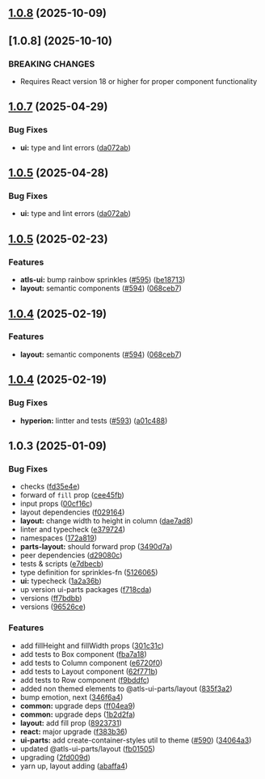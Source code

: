 

## [1.0.8](https://github.com/atls/hyperion/compare/@atls-ui-parts/layout@1.0.7...@atls-ui-parts/layout@1.0.8) (2025-10-09)








## [1.0.8] (2025-10-10)


### BREAKING CHANGES


* Requires React version 18 or higher for proper component functionality


## [1.0.7](https://github.com/atls/hyperion/compare/@atls-ui-parts/layout@1.0.5...@atls-ui-parts/layout@1.0.7) (2025-04-29)


### Bug Fixes


* **ui:** type and lint errors ([da072ab](https://github.com/atls/hyperion/commit/da072abf91f465b4a6f0b736e2b26c78a2891d1d))





## [1.0.5](https://github.com/atls/hyperion/compare/@atls-ui-parts/layout@1.0.5...@atls-ui-parts/layout@1.0.5) (2025-04-28)


### Bug Fixes


* **ui:** type and lint errors ([da072ab](https://github.com/atls/hyperion/commit/da072abf91f465b4a6f0b736e2b26c78a2891d1d))





## [1.0.5](https://github.com/atls/hyperion/compare/@atls-ui-parts/layout@1.0.4...@atls-ui-parts/layout@1.0.5) (2025-02-23)


### Features


* **atls-ui:** bump rainbow sprinkles ([#595](https://github.com/atls/hyperion/issues/595)) ([be18713](https://github.com/atls/hyperion/commit/be1871351926c38605bbed4d7aa11a4759f80f3d))
* **layout:** semantic components ([#594](https://github.com/atls/hyperion/issues/594)) ([068ceb7](https://github.com/atls/hyperion/commit/068ceb74a41d06d168151b96f942ebdd018a2a68))





## [1.0.4](https://github.com/atls/hyperion/compare/@atls-ui-parts/layout@1.0.4...@atls-ui-parts/layout@1.0.4) (2025-02-19)


### Features


* **layout:** semantic components ([#594](https://github.com/atls/hyperion/issues/594)) ([068ceb7](https://github.com/atls/hyperion/commit/068ceb74a41d06d168151b96f942ebdd018a2a68))





## [1.0.4](https://github.com/atls/hyperion/compare/@atls-ui-parts/layout@1.0.3...@atls-ui-parts/layout@1.0.4) (2025-02-19)


### Bug Fixes


* **hyperion:** lintter and tests ([#593](https://github.com/atls/hyperion/issues/593)) ([a01c488](https://github.com/atls/hyperion/commit/a01c488064d6386f754aafd2eecb28a19396635e))





## 1.0.3 (2025-01-09)


### Bug Fixes


* checks ([fd35e4e](https://github.com/atls/hyperion/commit/fd35e4e5ee760fed44fc51d0dfc1d3fffaa27a9c))
* forward of `fill` prop ([cee45fb](https://github.com/atls/hyperion/commit/cee45fbcbdf0f94cafa34d88252749953f1b054b))
* input props ([00cf16c](https://github.com/atls/hyperion/commit/00cf16c21a419dacec790a0f7ac47f742d713786))
* layout dependencies ([f029164](https://github.com/atls/hyperion/commit/f0291649a3e9f399dd4618957a9e56188a7b68fb))
* **layout:** change width to height in column ([dae7ad8](https://github.com/atls/hyperion/commit/dae7ad8206320c5b9b36c8167b9b6540479124ff))
* linter and typecheck ([e379724](https://github.com/atls/hyperion/commit/e379724b7dbf3c8cba2b0b94647239b0b37c5fb8))
* namespaces ([172a819](https://github.com/atls/hyperion/commit/172a819331aeb5fb4b4349526fd61d88187c395c))
* **parts-layout:** should forward prop ([3490d7a](https://github.com/atls/hyperion/commit/3490d7a621dbee15b0ae74039c55aff9ddaea709))
* peer dependencies ([d29080c](https://github.com/atls/hyperion/commit/d29080cb0950b04e65ab7755571e350d3450b4dd))
* tests & scripts ([e7dbecb](https://github.com/atls/hyperion/commit/e7dbecb12718ed243206a1ef92bbd4c45e026dbe))
* type definition for sprinkles-fn ([5126065](https://github.com/atls/hyperion/commit/51260651ae11a6c25a58294bd8302f2b1eb171f8))
* **ui:** typecheck ([1a2a36b](https://github.com/atls/hyperion/commit/1a2a36b8baeececd0b929dcdb94da3d38ae8ad1e))
* up version ui-parts packages ([f718cda](https://github.com/atls/hyperion/commit/f718cda36c43cc8a060dafee178f6e532a42848e))
* versions ([ff7bdbb](https://github.com/atls/hyperion/commit/ff7bdbb281c9f6e732b06461a0c633c8cc010e46))
* versions ([96526ce](https://github.com/atls/hyperion/commit/96526cec1a282886dee66adcf35429abac2cb6d6))

### Features


* add fillHeight and fillWidth props ([301c31c](https://github.com/atls/hyperion/commit/301c31cecfeb842e6d60af6ddcf9a21ff6f09e40))
* add tests to Box component ([fba7a18](https://github.com/atls/hyperion/commit/fba7a1802045557d6bd18af813bb27a5c62f0ff7))
* add tests to Column component ([e6720f0](https://github.com/atls/hyperion/commit/e6720f0b13a9bc2ae75496f1350cbc9a5fa81a3a))
* add tests to Layout component ([62f771b](https://github.com/atls/hyperion/commit/62f771b32badc6e9c1eb0aeecc06d27645d034d1))
* add tests to Row component ([f9bddfc](https://github.com/atls/hyperion/commit/f9bddfcdd24389e1e5f061f564315f13fc65f090))
* added non themed elements to @atls-ui-parts/layout ([835f3a2](https://github.com/atls/hyperion/commit/835f3a2ba8d736a76f72984894c05944172c4ada))
* bump emotion, next ([346f6a4](https://github.com/atls/hyperion/commit/346f6a43978912f3be4b09031933ab2a572907b2))
* **common:** upgrade deps ([ff04ea9](https://github.com/atls/hyperion/commit/ff04ea97e10efa26d27a27c37337e5afc62e47bb))
* **common:** upgrade deps ([1b2d2fa](https://github.com/atls/hyperion/commit/1b2d2fac134ec0c834b9410dcf783d2a80278691))
* **layout:** add fill prop ([8923731](https://github.com/atls/hyperion/commit/89237314442b81fc32abcd7619e513342b397d1f))
* **react:** major upgrade ([f383b36](https://github.com/atls/hyperion/commit/f383b36618f9daa1b137b394de7a55a03bec25b4))
* **ui-parts:** add create-container-styles util to theme ([#590](https://github.com/atls/hyperion/issues/590)) ([34064a3](https://github.com/atls/hyperion/commit/34064a384192b781fd6d667857f568d4f42228a4))
* updated @atls-ui-parts/layout ([fb01505](https://github.com/atls/hyperion/commit/fb015059fc10a826a0de67f96aa8aa7931e0c2b2))
* upgrading ([2fd009d](https://github.com/atls/hyperion/commit/2fd009d9b9fcf0440e865f48ad8571adda170de6))
* yarn up, layout adding ([abaffa4](https://github.com/atls/hyperion/commit/abaffa4c1b8830753e4bc9b9937f965a02fddb1a))


